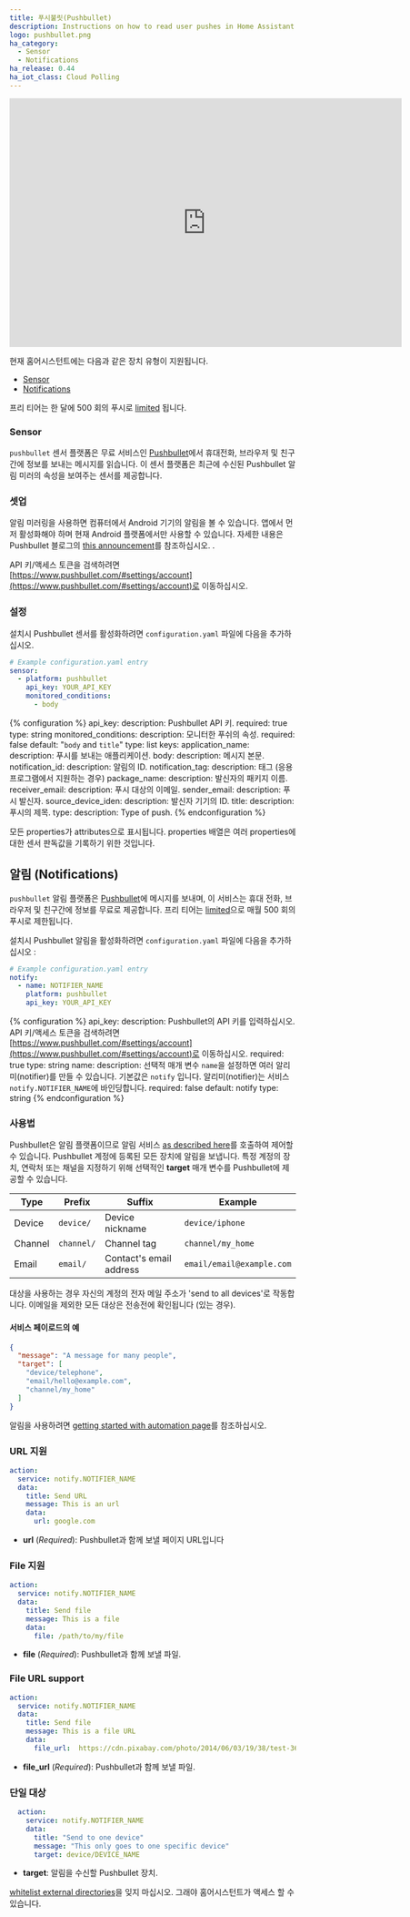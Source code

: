 ```yaml
---
title: 푸시불릿(Pushbullet)
description: Instructions on how to read user pushes in Home Assistant
logo: pushbullet.png
ha_category:
  - Sensor
  - Notifications
ha_release: 0.44
ha_iot_class: Cloud Polling
---
```


<iframe width="690" height="437" src="https://www.youtube.com/embed/WxvXQ8ShbEU" frameborder="0" allow="accelerometer; autoplay; encrypted-media; gyroscope; picture-in-picture" allowfullscreen></iframe>

현재 홈어시스턴트에는 다음과 같은 장치 유형이 지원됩니다.

- [Sensor](#sensor)
- [Notifications](#notifications)

<div class='note'>

프리 티어는 한 달에 500 회의 푸시로 [limited](https://docs.pushbullet.com/#push-limit) 됩니다.

</div>

### Sensor

`pushbullet` 센서 플랫폼은 무료 서비스인 [Pushbullet](https://www.pushbullet.com/)에서 휴대전화, 브라우저 및 친구간에 정보를 보내는 메시지를 읽습니다. 이 센서 플랫폼은 최근에 수신된 Pushbullet 알림 미러의 속성을 보여주는 센서를 제공합니다.

### 셋업

알림 미러링을 사용하면 컴퓨터에서 Android 기기의 알림을 볼 수 있습니다. 앱에서 먼저 활성화해야 하며 현재 Android 플랫폼에서만 사용할 수 있습니다. 자세한 내용은 Pushbullet 블로그의 [this announcement](https://blog.pushbullet.com/2013/11/12/real-time-notification-mirroring-from-android-to-your-computer/)를 참조하십시오. .

API 키/액세스 토큰을 검색하려면 [https://www.pushbullet.com/#settings/account](https://www.pushbullet.com/#settings/account)로 이동하십시오.

### 설정

설치시 Pushbullet 센서를 활성화하려면 `configuration.yaml` 파일에 다음을 추가하십시오.

```yaml
# Example configuration.yaml entry
sensor:
  - platform: pushbullet
    api_key: YOUR_API_KEY
    monitored_conditions:
      - body
```

{% configuration %}
api_key:
  description: Pushbullet API 키.
  required: true
  type: string
monitored_conditions:
  description: 모니터한 푸쉬의 속성.
  required: false
  default: "`body` and `title`"
  type: list
  keys:
    application_name:
      description: 푸시를 보내는 애플리케이션.
    body:
      description: 메시지 본문.
    notification_id:
      description: 알림의 ID.
    notification_tag:
      description: 태그 (응용 프로그램에서 지원하는 경우)
    package_name:
      description: 발신자의 패키지 이름.
    receiver_email:
      description: 푸시 대상의 이메일.
    sender_email:
      description: 푸시 발신자.
    source_device_iden:
      description: 발신자 기기의 ID.
    title:
      description: 푸시의 제목.
    type:
      description: Type of push.
{% endconfiguration %}

모든 properties가 attributes으로 표시됩니다. properties 배열은 여러 properties에 대한 센서 판독값을 기록하기 위한 것입니다.

## 알림 (Notifications)

`pushbullet` 알림 플랫폼은 [Pushbullet](https://www.pushbullet.com/)에 메시지를 보내며, 이 서비스는 휴대 전화, 브라우저 및 친구간에 정보를 무료로 제공합니다. 프리 티어는 [limited](https://docs.pushbullet.com/#push-limit)으로 매월 500 회의 푸시로 제한됩니다.

설치시 Pushbullet 알림을 활성화하려면 `configuration.yaml` 파일에 다음을 추가하십시오 :

```yaml
# Example configuration.yaml entry
notify:
  - name: NOTIFIER_NAME
    platform: pushbullet
    api_key: YOUR_API_KEY
```

{% configuration %}
api_key:
  description: Pushbullet의 API 키를 입력하십시오. API 키/액세스 토큰을 검색하려면 [https://www.pushbullet.com/#settings/account](https://www.pushbullet.com/#settings/account)로 이동하십시오.
  required: true
  type: string
name:
  description: 선택적 매개 변수 `name`을 설정하면 여러 알리미(notifier)를 만들 수 있습니다. 기본값은 `notify` 입니다. 알리미(notifier)는 서비스 `notify.NOTIFIER_NAME`에 바인딩합니다.
  required: false
  default: notify
  type: string
{% endconfiguration %}

### 사용법

Pushbullet은 알림 플랫폼이므로 알림 서비스 [as described here](/integrations/notify/)를 호출하여 제어할 수 있습니다. Pushbullet 계정에 등록된 모든 장치에 알림을 보냅니다. 특정 계정의 장치, 연락처 또는 채널을 지정하기 위해 선택적인 **target** 매개 변수를 Pushbullet에 제공할 수 있습니다.

Type | Prefix | Suffix | Example
---- | ------ | ------ | -------
Device | `device/` | Device nickname | `device/iphone`
Channel | `channel/` | Channel tag | `channel/my_home`
Email | `email/` | Contact's email address | `email/email@example.com`

대상을 사용하는 경우 자신의 계정의 전자 메일 주소가 'send to all devices'로 작동합니다. 이메일을 제외한 모든 대상은 전송전에 확인됩니다 (있는 경우).

#### 서비스 페이로드의 예 

```json
{
  "message": "A message for many people",
  "target": [
    "device/telephone",
    "email/hello@example.com",
    "channel/my_home"
  ]
}
```

알림을 사용하려면 [getting started with automation page](/getting-started/automation/)를 참조하십시오.

### URL 지원

```yaml
action:
  service: notify.NOTIFIER_NAME
  data:
    title: Send URL
    message: This is an url
    data:
      url: google.com
```

- **url** (*Required*): Pushbullet과 함께 보낼 페이지 URL입니다

### File 지원

```yaml
action:
  service: notify.NOTIFIER_NAME
  data:
    title: Send file
    message: This is a file
    data:
      file: /path/to/my/file
```

- **file** (*Required*): Pushbullet과 함께 보낼 파일.

### File URL support

```yaml
action:
  service: notify.NOTIFIER_NAME
  data:
    title: Send file
    message: This is a file URL
    data:
      file_url:  https://cdn.pixabay.com/photo/2014/06/03/19/38/test-361512_960_720.jpg
```

- **file_url** (*Required*): Pushbullet과 함께 보낼 파일.

### 단일 대상 

```yaml
  action:
    service: notify.NOTIFIER_NAME
    data:
      title: "Send to one device"
      message: "This only goes to one specific device"
      target: device/DEVICE_NAME
```

- **target**: 알림을 수신할 Pushbullet 장치.

<div class='note'>

[whitelist external directories](/docs/configuration/basic/)을 잊지 마십시오. 그래야 홈어시스턴트가 액세스 할 수 있습니다.

</div>
